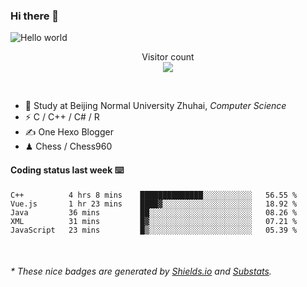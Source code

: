 ### Hi there 👋


<img src="https://raw.githubusercontent.com/sagar-viradiya/sagar-viradiya/master/resources/banner.png" alt="Hello world">
<p align="center"> 
  Visitor count<br/>
  <img src="https://profile-counter.glitch.me/youszoe/count.svg" />
</p>

<br/>


- 🍻  Study at Beijing Normal University Zhuhai, _Computer Science_
- ⚡  C / C++ / C# / R
- ✍️  One Hexo Blogger
- ♟  Chess / Chess960 


#### Coding status last week ⌨️

<!--START_SECTION:waka-->
```text
C++          4 hrs 8 mins    ██████████████░░░░░░░░░░░   56.55 % 
Vue.js       1 hr 23 mins    ████▓░░░░░░░░░░░░░░░░░░░░   18.92 % 
Java         36 mins         ██░░░░░░░░░░░░░░░░░░░░░░░   08.26 % 
XML          31 mins         █▓░░░░░░░░░░░░░░░░░░░░░░░   07.21 % 
JavaScript   23 mins         █▒░░░░░░░░░░░░░░░░░░░░░░░   05.39 % 
```
<!--END_SECTION:waka-->

<br/>
<center><img src="http://ghchart.rshah.org/409ba5/yousazoe" alt="" /></center>


<h6>* These nice badges are generated by <a href="https://shields.io/">Shields.io</a> and <a href="https://github.com/spencerwooo/Substats">Substats</a>.</h6>

